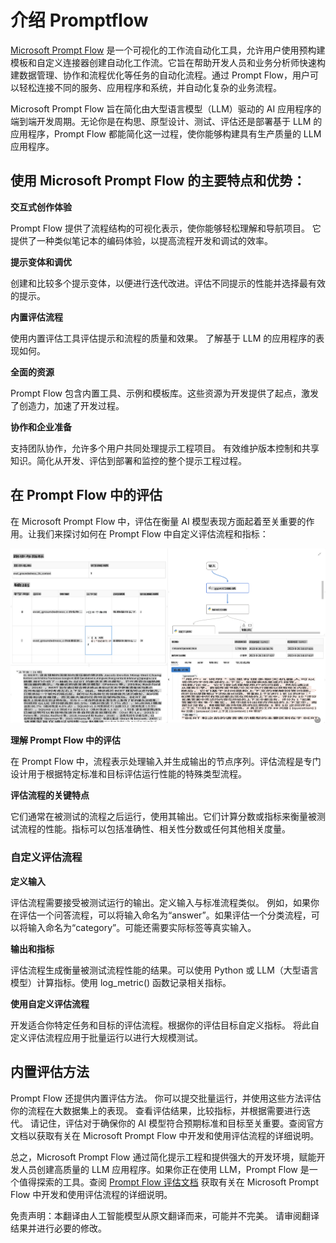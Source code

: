 # **介绍 Promptflow**

[Microsoft Prompt Flow](https://microsoft.github.io/promptflow/index.html?WT.mc_id=aiml-138114-kinfeylo) 是一个可视化的工作流自动化工具，允许用户使用预构建模板和自定义连接器创建自动化工作流。它旨在帮助开发人员和业务分析师快速构建数据管理、协作和流程优化等任务的自动化流程。通过 Prompt Flow，用户可以轻松连接不同的服务、应用程序和系统，并自动化复杂的业务流程。

Microsoft Prompt Flow 旨在简化由大型语言模型（LLM）驱动的 AI 应用程序的端到端开发周期。无论你是在构思、原型设计、测试、评估还是部署基于 LLM 的应用程序，Prompt Flow 都能简化这一过程，使你能够构建具有生产质量的 LLM 应用程序。

## 使用 Microsoft Prompt Flow 的主要特点和优势：

**交互式创作体验**

Prompt Flow 提供了流程结构的可视化表示，使你能够轻松理解和导航项目。
它提供了一种类似笔记本的编码体验，以提高流程开发和调试的效率。

**提示变体和调优**

创建和比较多个提示变体，以便进行迭代改进。评估不同提示的性能并选择最有效的提示。

**内置评估流程**

使用内置评估工具评估提示和流程的质量和效果。
了解基于 LLM 的应用程序的表现如何。

**全面的资源**

Prompt Flow 包含内置工具、示例和模板库。这些资源为开发提供了起点，激发了创造力，加速了开发过程。

**协作和企业准备**

支持团队协作，允许多个用户共同处理提示工程项目。
有效维护版本控制和共享知识。简化从开发、评估到部署和监控的整个提示工程过程。

## 在 Prompt Flow 中的评估

在 Microsoft Prompt Flow 中，评估在衡量 AI 模型表现方面起着至关重要的作用。让我们来探讨如何在 Prompt Flow 中自定义评估流程和指标：

![PFVizualise](../../../../translated_images/pfvisualize.e96398930e67b609687d11081caa625eb4313ff62e91998913a9df3cee641688.zh.png)

**理解 Prompt Flow 中的评估**

在 Prompt Flow 中，流程表示处理输入并生成输出的节点序列。评估流程是专门设计用于根据特定标准和目标评估运行性能的特殊类型流程。

**评估流程的关键特点**

它们通常在被测试的流程之后运行，使用其输出。它们计算分数或指标来衡量被测试流程的性能。指标可以包括准确性、相关性分数或任何其他相关度量。

### 自定义评估流程

**定义输入**

评估流程需要接受被测试运行的输出。定义输入与标准流程类似。
例如，如果你在评估一个问答流程，可以将输入命名为“answer”。如果评估一个分类流程，可以将输入命名为“category”。可能还需要实际标签等真实输入。

**输出和指标**

评估流程生成衡量被测试流程性能的结果。可以使用 Python 或 LLM（大型语言模型）计算指标。使用 log_metric() 函数记录相关指标。

**使用自定义评估流程**

开发适合你特定任务和目标的评估流程。根据你的评估目标自定义指标。
将此自定义评估流程应用于批量运行以进行大规模测试。

## 内置评估方法

Prompt Flow 还提供内置评估方法。
你可以提交批量运行，并使用这些方法评估你的流程在大数据集上的表现。
查看评估结果，比较指标，并根据需要进行迭代。
请记住，评估对于确保你的 AI 模型符合预期标准和目标至关重要。查阅官方文档以获取有关在 Microsoft Prompt Flow 中开发和使用评估流程的详细说明。

总之，Microsoft Prompt Flow 通过简化提示工程和提供强大的开发环境，赋能开发人员创建高质量的 LLM 应用程序。如果你正在使用 LLM，Prompt Flow 是一个值得探索的工具。查阅 [Prompt Flow 评估文档](https://learn.microsoft.com/azure/machine-learning/prompt-flow/how-to-develop-an-evaluation-flow?view=azureml-api-2?WT.mc_id=aiml-138114-kinfeylo) 获取有关在 Microsoft Prompt Flow 中开发和使用评估流程的详细说明。

免责声明：本翻译由人工智能模型从原文翻译而来，可能并不完美。
请审阅翻译结果并进行必要的修改。